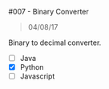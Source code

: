 #007 - Binary Converter
> 04/08/17

Binary to decimal converter.

- [ ] Java
- [x] Python
- [ ] Javascript
